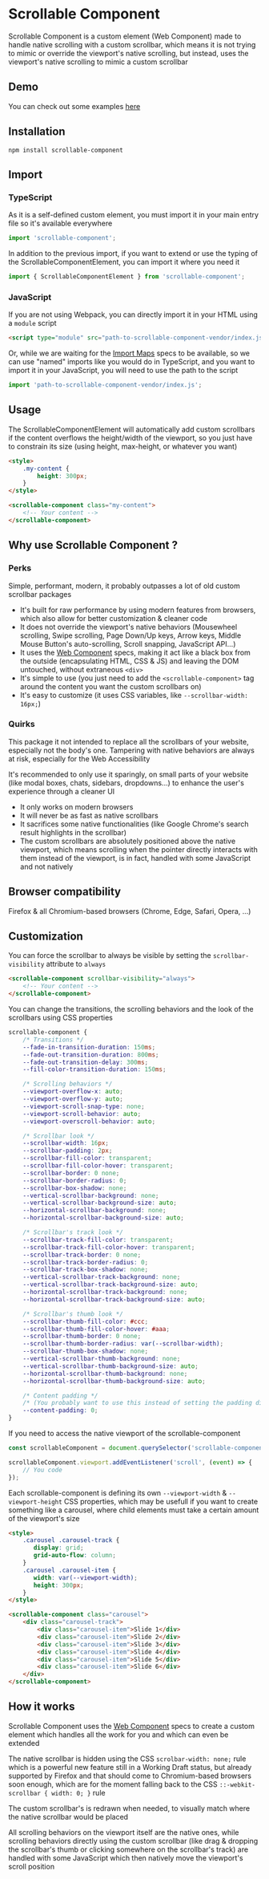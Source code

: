 # Scrollable Component

Scrollable Component is a custom element (Web Component) made to handle native scrolling with a custom scrollbar, which means it is not trying to mimic or override the viewport's native scrolling, but instead, uses the viewport's native scrolling to mimic a custom scrollbar


## Demo

You can check out some examples [here](https://scrollable.julien-marcou.fr/)

## Installation

```shell
npm install scrollable-component
```


## Import

### TypeScript

As it is a self-defined custom element, you must import it in your main entry file so it's available everywhere

```javascript
import 'scrollable-component';
```

In addition to the previous import, if you want to extend or use the typing of the ScrollableComponentElement, you can import it where you need it

```javascript
import { ScrollableComponentElement } from 'scrollable-component';
```

### JavaScript

If you are not using Webpack, you can directly import it in your HTML using a `module` script

```html
<script type="module" src="path-to-scrollable-component-vendor/index.js"></script>
```

Or, while we are waiting for the [Import Maps](https://wicg.github.io/import-maps/) specs to be available, so we can use "named" imports like you would do in TypeScript, and you want to import it in your JavaScript, you will need to use the path to the script

```javascript
import 'path-to-scrollable-component-vendor/index.js';
```

## Usage

The ScrollableComponentElement will automatically add custom scrollbars if the content overflows the height/width of the viewport, so you just have to constrain its size (using height, max-height, or whatever you want)

```html
<style>
    .my-content {
        height: 300px;
    }
</style>

<scrollable-component class="my-content">
    <!-- Your content -->
</scrollable-component>
```


## Why use Scrollable Component ?

### Perks

Simple, performant, modern, it probably outpasses a lot of old custom scrollbar packages

- It's built for raw performance by using modern features from browsers, which also allow for better customization & cleaner code
- It does not override the viewport's native behaviors (Mousewheel scrolling, Swipe scrolling, Page Down/Up keys, Arrow keys, Middle Mouse Button's auto-scrolling, Scroll snapping, JavaScript API...)
- It uses the [Web Component](https://developer.mozilla.org/en-US/docs/Web/Web_Components) specs, making it act like a black box from the outside (encapsulating HTML, CSS & JS) and leaving the DOM untouched, without extraneous `<div>`
- It's simple to use (you just need to add the `<scrollable-component>` tag around the content you want the custom scrollbars on)
- It's easy to customize (it uses CSS variables, like `--scrollbar-width: 16px;`)

### Quirks

This package it not intended to replace all the scrollbars of your website, especially not the body's one. Tampering with native behaviors are always at risk, especially for the Web Accessibility

It's recommended to only use it sparingly, on small parts of your website (like modal boxes, chats, sidebars, dropdowns...) to enhance the user's experience through a cleaner UI

- It only works on modern browsers
- It will never be as fast as native scrollbars
- It sacrifices some native functionalities (like Google Chrome's search result highlights in the scrollbar)
- The custom scrollbars are absolutely positioned above the native viewport, which means scrolling when the pointer directly interacts with them instead of the viewport, is in fact, handled with some JavaScript and not natively


## Browser compatibility

Firefox & all Chromium-based browsers (Chrome, Edge, Safari, Opera, ...)


## Customization

You can force the scrollbar to always be visible by setting the `scrollbar-visibility` attribute to `always`

```html
<scrollable-component scrollbar-visibility="always">
    <!-- Your content -->
</scrollable-component>
```

You can change the transitions, the scrolling behaviors and the look of the scrollbars using CSS properties

```css
scrollable-component {
    /* Transitions */
    --fade-in-transition-duration: 150ms;
    --fade-out-transition-duration: 800ms;
    --fade-out-transition-delay: 300ms;
    --fill-color-transition-duration: 150ms;

    /* Scrolling behaviors */
    --viewport-overflow-x: auto;
    --viewport-overflow-y: auto;
    --viewport-scroll-snap-type: none;
    --viewport-scroll-behavior: auto;
    --viewport-overscroll-behavior: auto;

    /* Scrollbar look */
    --scrollbar-width: 16px;
    --scrollbar-padding: 2px;
    --scrollbar-fill-color: transparent;
    --scrollbar-fill-color-hover: transparent;
    --scrollbar-border: 0 none;
    --scrollbar-border-radius: 0;
    --scrollbar-box-shadow: none;
    --vertical-scrollbar-background: none;
    --vertical-scrollbar-background-size: auto;
    --horizontal-scrollbar-background: none;
    --horizontal-scrollbar-background-size: auto;

    /* Scrollbar's track look */
    --scrollbar-track-fill-color: transparent;
    --scrollbar-track-fill-color-hover: transparent;
    --scrollbar-track-border: 0 none;
    --scrollbar-track-border-radius: 0;
    --scrollbar-track-box-shadow: none;
    --vertical-scrollbar-track-background: none;
    --vertical-scrollbar-track-background-size: auto;
    --horizontal-scrollbar-track-background: none;
    --horizontal-scrollbar-track-background-size: auto;

    /* Scrollbar's thumb look */
    --scrollbar-thumb-fill-color: #ccc;
    --scrollbar-thumb-fill-color-hover: #aaa;
    --scrollbar-thumb-border: 0 none;
    --scrollbar-thumb-border-radius: var(--scrollbar-width);
    --scrollbar-thumb-box-shadow: none;
    --vertical-scrollbar-thumb-background: none;
    --vertical-scrollbar-thumb-background-size: auto;
    --horizontal-scrollbar-thumb-background: none;
    --horizontal-scrollbar-thumb-background-size: auto;

    /* Content padding */
    /* (You probably want to use this instead of setting the padding directly on the scrollable-component) */
    --content-padding: 0;
}
```

If you need to access the native viewport of the scrollable-component

```javascript
const scrollableComponent = document.querySelector('scrollable-component');

scrollableComponent.viewport.addEventListener('scroll', (event) => {
    // You code
});
```

Each scrollable-component is defining its own `--viewport-width` & `--viewport-height` CSS properties, which may be usefull if you want to create something like a carousel, where child elements must take a certain amount of the viewport's size

```html
<style>
    .carousel .carousel-track {
       display: grid;
       grid-auto-flow: column;
    }
    .carousel .carousel-item {
       width: var(--viewport-width);
       height: 300px;
    }
</style>

<scrollable-component class="carousel">
    <div class="carousel-track">
        <div class="carousel-item">Slide 1</div>
        <div class="carousel-item">Slide 2</div>
        <div class="carousel-item">Slide 3</div>
        <div class="carousel-item">Slide 4</div>
        <div class="carousel-item">Slide 5</div>
        <div class="carousel-item">Slide 6</div>
    </div>
</scrollable-component>
```


## How it works

Scrollable Component uses the [Web Component](https://developer.mozilla.org/en-US/docs/Web/Web_Components) specs to create a custom element which handles all the work for you and which can even be extended

The native scrollbar is hidden using the CSS `scrolbar-width: none;` rule which is a powerful new feature still in a Working Draft status, but already supported by Firefox and that should come to Chromium-based browsers soon enough, which are for the moment falling back to the CSS `::-webkit-scrollbar { width: 0; }` rule

The custom scrollbar's is redrawn when needed, to visually match where the native scrollbar would be placed

All scrolling behaviors on the viewport itself are the native ones, while scrolling behaviors directly using the custom scrollbar (like drag & dropping the scrollbar's thumb or clicking somewhere on the scrollbar's track) are handled with some JavaScript which then natively move the viewport's scroll position
